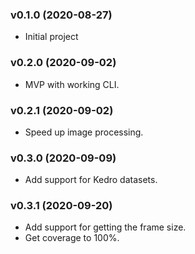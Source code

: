 ### v0.1.0 (2020-08-27)

- Initial project

### v0.2.0 (2020-09-02)

- MVP with working CLI.

### v0.2.1 (2020-09-02)

- Speed up image processing.

### v0.3.0 (2020-09-09)

- Add support for Kedro datasets.

### v0.3.1 (2020-09-20)

- Add support for getting the frame size.
- Get coverage to 100%.
